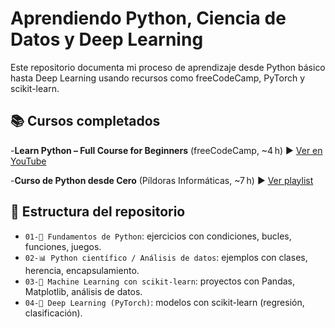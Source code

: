 # Aprendiendo Python, Ciencia de Datos y Deep Learning

Este repositorio documenta mi proceso de aprendizaje desde Python básico hasta Deep Learning usando recursos como freeCodeCamp, PyTorch y scikit-learn.

## 📚 Cursos completados

-**Learn Python – Full Course for Beginners** (freeCodeCamp, ~4 h) ▶️ [Ver en YouTube](https://www.youtube.com/watch?v=rfscVS0vtbw)

-**Curso de Python desde Cero** (Píldoras Informáticas, ~7 h) ▶️ [Ver playlist](https://www.youtube.com/playlist?list=PLU8oAlHdN5BlvPxziopYZRd55pdqFwkeS)



## 📂 Estructura del repositorio

- `01-🐍 Fundamentos de Python`: ejercicios con condiciones, bucles, funciones, juegos.
- `02-📊 Python científico / Análisis de datos`: ejemplos con clases, herencia, encapsulamiento.
- `03-🤖 Machine Learning con scikit-learn`: proyectos con Pandas, Matplotlib, análisis de datos.
- `04-🧠 Deep Learning (PyTorch)`: modelos con scikit-learn (regresión, clasificación).
